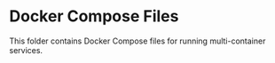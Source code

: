 # Docker Compose Files

This folder contains Docker Compose files for running multi-container services.
